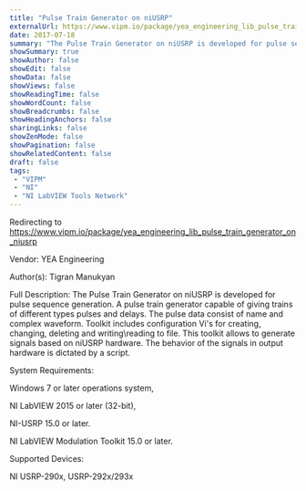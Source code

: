 ```yaml
---
title: "Pulse Train Generator on niUSRP"
externalUrl: https://www.vipm.io/package/yea_engineering_lib_pulse_train_generator_on_niusrp
date: 2017-07-18
summary: "The Pulse Train Generator on niUSRP is developed for pulse sequence generation."
showSummary: true
showAuthor: false
showEdit: false
showData: false
showViews: false
showReadingTime: false
showWordCount: false
showBreadcrumbs: false
showHeadingAnchors: false
sharingLinks: false
showZenMode: false
showPagination: false
showRelatedContent: false
draft: false
tags:
 - "VIPM"
 - "NI"
 - "NI LabVIEW Tools Network"
---
```


Redirecting to https://www.vipm.io/package/yea_engineering_lib_pulse_train_generator_on_niusrp

Vendor: YEA Engineering

Author(s): Tigran Manukyan
 
Full Description:
The Pulse Train Generator on niUSRP is developed for pulse sequence generation. A pulse train generator capable of giving trains of different types pulses and delays. The pulse data consist of name and complex waveform. Toolkit includes configuration Vi's for creating, changing, deleting and writing\\reading to file. This toolkit allows to generate signals based on niUSRP hardware. The behavior of the signals in output hardware is dictated by a script.

System Requirements: 

Windows 7 or later operations system,

NI LabVIEW 2015 or later (32-bit), 

NI-USRP 15.0 or later.

NI LabVIEW Modulation Toolkit 15.0 or later.

Supported Devices: 

NI USRP-290x, USRP-292x/293x